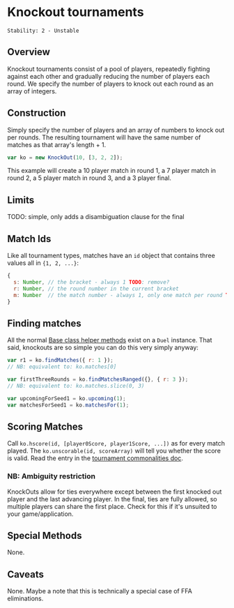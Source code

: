 # Knockout tournaments

    Stability: 2 - Unstable

## Overview
Knockout tournaments consist of a pool of players, repeatedly fighting against each other and gradually reducing the number of players each round. We specify the number of players to knock out each round as an array of integers.

## Construction
Simply specify the number of players and an array of numbers to knock out per rounds. The resulting tournament will have the same number of matches as that array's length + 1.

```js
var ko = new KnockOut(10, [3, 2, 2]);
```

This example will create a 10 player match in round 1, a 7 player match in round 2, a 5 player match in round 3, and a 3 player final.

## Limits
TODO: simple, only adds a disambiguation clause for the final

## Match Ids
Like all tournament types, matches have an `id` object that contains three values all in `{1, 2, ...}`:

```js
{
  s: Number, // the bracket - always 1 TODO: remove?
  r: Number, // the round number in the current bracket
  m: Number  // the match number - always 1, only one match per round TODO: remove?
}
```

## Finding matches
All the normal [Base class helper methods](./base.md#common-methods) exist on a `Duel` instance. That said, knockouts are so simple you can do this very simply anyway:

```js
var r1 = ko.findMatches({ r: 1 });
// NB: equivalent to: ko.matches[0]

var firstThreeRounds = ko.findMatchesRanged({}, { r: 3 });
// NB: equivalent to: ko.matches.slice(0, 3)

var upcomingForSeed1 = ko.upcoming(1);
var matchesForSeed1 = ko.matchesFor(1);
```

## Scoring Matches
Call `ko.hscore(id, [player0Score, player1Score, ...])` as for every match played.
The `ko.unscorable(id, scoreArray)` will tell you whether the score is valid. Read the entry in the [tournament commonalities doc](./base.md#ensuring-scorability--consistency).

### NB: Ambiguity restriction
KnockOuts allow for ties everywhere except between the first knocked out player and the last advancing player. In the final, ties are fully allowed, so multiple players can share the first place. Check for this if it's unsuited to your game/application.

## Special Methods
None.

## Caveats
None. Maybe a note that this is technically a special case of FFA eliminations.

